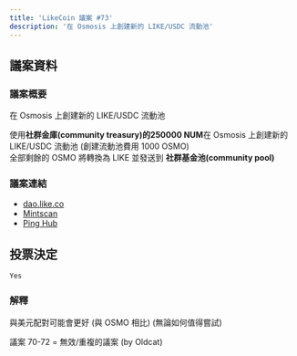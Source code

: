 ```yaml
---
title: 'LikeCoin 議案 #73'
description: '在 Osmosis 上創建新的 LIKE/USDC 流動池'
---
```


## 議案資料

### 議案概要
在 Osmosis 上創建新的 LIKE/USDC 流動池

使用**社群金庫(community treasury)**的**250000 NUM**在 Osmosis 上創建新的 LIKE/USDC 流動池 (創建流動池費用 1000 OSMO)  
全部剩餘的 OSMO 將轉換為 LIKE 並發送到 **社群基金池(community pool)**  

### 議案連結
- [dao.like.co](https://dao.like.co/proposals/73)
- [Mintscan](https://www.mintscan.io/likecoin/proposals/73)
- [Ping Hub](https://ping.pub/likecoin/gov/73)


## 投票決定
`Yes`

### 解釋
與美元配對可能會更好 (與 OSMO 相比) (無論如何值得嘗試)  

議案 70-72 = 無效/重複的議案 (by Oldcat)  
